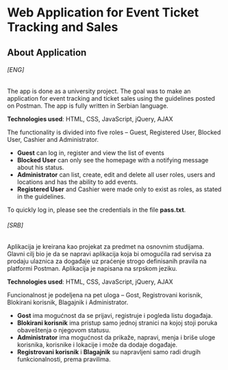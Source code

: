 # Web Application for Event Ticket Tracking and Sales

## About Application

###### [ENG]
The app is done as a university project. The goal was to make an application for event tracking and ticket sales using the guidelines posted on Postman. The app is fully written in Serbian language.

**Technologies used**: HTML, CSS, JavaScript, jQuery, AJAX

The functionality is divided into five roles – Guest, Registered User, Blocked User, Cashier and Administrator.
- **Guest** can log in, register and view the list of events
- **Blocked User** can only see the homepage with a notifying message about his status.
- **Administrator** can list, create, edit and delete all user roles, users and locations and has the ability to add events.
- **Registered User** and Cashier were made only to exist as roles, as stated in the guidelines.

To quickly log in, please see the credentials in the file **pass.txt**.

###### [SRB]
Aplikacija je kreirana kao projekat za predmet na osnovnim studijama. Glavni cilj bio je da se napravi aplikacija koja bi omogućila rad servisa za prodaju ulaznica za događaje uz praćenje strogo definisanih pravila na platformi Postman.
Aplikacija je napisana na srpskom jeziku.

**Technologies used**: HTML, CSS, JavaScript, jQuery, AJAX

Funcionalnost je podeljena na pet uloga – Gost, Registrovani korisnik, Blokirani korisnik, Blagajnik i Administrator.
- **Gost** ima mogućnost da se prijavi, registruje i pogleda listu događaja.
- **Blokirani korisnik** ima pristup samo jednoj stranici na kojoj stoji poruka obaveštenja o njegovom statusu.
- **Administrator** ima mogućnost da prikaže, napravi, menja i briše uloge korisnika, korisnike i lokacije i može da dodaje događaje.
- **Registrovani korisnik** i **Blagajnik** su napravljeni samo radi drugih funkcionalnosti, prema pravilima. 
